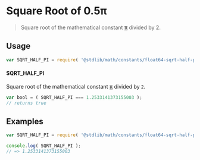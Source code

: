 # Square Root of 0.5π

> Square root of the mathematical constant [π][@stdlib/math/constants/float64-pi] divided by 2.

<section class="usage">

## Usage

``` javascript
var SQRT_HALF_PI = require( '@stdlib/math/constants/float64-sqrt-half-pi' );
```

#### SQRT_HALF_PI

Square root of the mathematical constant [π][@stdlib/math/constants/float64-pi] divided by `2`.

``` javascript
var bool = ( SQRT_HALF_PI === 1.2533141373155003 );
// returns true
```

</section>

<!-- /.usage -->


<section class="examples">

## Examples

<!-- TODO: better example -->

``` javascript
var SQRT_HALF_PI = require( '@stdlib/math/constants/float64-sqrt-half-pi' );

console.log( SQRT_HALF_PI );
// => 1.2533141373155003
```

</section>

<!-- /.examples -->


<section class="links">

[@stdlib/math/constants/float64-pi]: https://github.com/stdlib-js/stdlib

</section>

<!-- /.links -->
